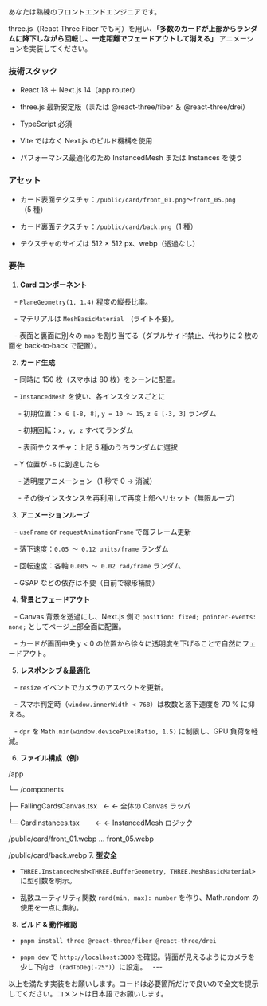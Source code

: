 あなたは熟練のフロントエンドエンジニアです。  

three.js（React Three Fiber でも可）を用い、**「多数のカードが上部からランダムに降下しながら回転し、一定距離でフェードアウトして消える」** アニメーションを実装してください。
### 技術スタック

- React 18 ＋ Next.js 14（app router）

- three.js 最新安定版（または @react-three/fiber ＆ @react-three/drei）

- TypeScript 必須

- Vite ではなく Next.js のビルド機構を使用

- パフォーマンス最適化のため InstancedMesh または Instances を使う
### アセット

- カード表面テクスチャ：`/public/card/front_01.png`〜`front_05.png`（5 種）

- カード裏面テクスチャ：`/public/card/back.png`（1 種）

- テクスチャのサイズは 512 × 512 px、webp（透過なし）
### 要件

1. **Card コンポーネント**  

   - `PlaneGeometry(1, 1.4)` 程度の縦長比率。  

   - マテリアルは `MeshBasicMaterial`　(ライト不要)。  

   - 表面と裏面に別々の `map` を割り当てる（ダブルサイド禁止、代わりに 2 枚の面を back‑to‑back で配置）。  

2. **カード生成**  

   - 同時に 150 枚（スマホは 80 枚）をシーンに配置。  

   - `InstancedMesh` を使い、各インスタンスごとに  

     - 初期位置：`x ∈ [-8, 8]`, `y = 10 〜 15`, `z ∈ [-3, 3]` ランダム  

     - 初期回転：`x, y, z` すべてランダム  

     - 表面テクスチャ：上記 5 種のうちランダムに選択  

   - Y 位置が `-6` に到達したら  

     - 透明度アニメーション（1 秒で 0 → 消滅）  

     - その後インスタンスを再利用して再度上部へリセット（無限ループ）  

  

3. **アニメーションループ**  

   - `useFrame` or `requestAnimationFrame` で毎フレーム更新  

   - 落下速度：`0.05 〜 0.12 units/frame` ランダム  

   - 回転速度：各軸 `0.005 〜 0.02 rad/frame` ランダム  

   - GSAP などの依存は不要（自前で線形補間）  

  

4. **背景とフェードアウト**  

   - Canvas 背景を透過にし、Next.js 側で `position: fixed; pointer-events: none;` としてページ上部全面に配置。  

   - カードが画面中央 y < 0 の位置から徐々に透明度を下げることで自然にフェードアウト。  

  

5. **レスポンシブ＆最適化**  

   - `resize` イベントでカメラのアスペクトを更新。  

   - スマホ判定時（`window.innerWidth < 768`）は枚数と落下速度を 70 % に抑える。  

   - `dpr` を `Math.min(window.devicePixelRatio, 1.5)` に制限し、GPU 負荷を軽減。  

  

6. **ファイル構成（例）**

/app

└─ /components

├─ FallingCardsCanvas.tsx   ← ← 全体の Canvas ラッパ

└─ CardInstances.tsx        ← ← InstancedMesh ロジック

/public/card/front_01.webp … front_05.webp

/public/card/back.webp
7. **型安全**  

- `THREE.InstancedMesh<THREE.BufferGeometry, THREE.MeshBasicMaterial>` に型引数を明示。  

- 乱数ユーティリティ関数 `rand(min, max): number` を作り、Math.random の使用を一点に集約。  

  

8. **ビルド & 動作確認**  

- `pnpm install three @react-three/fiber @react-three/drei`  

- `pnpm dev` で `http://localhost:3000` を確認。背面が見えるようにカメラを少し下向き（`radToDeg(-25°)`）に設定。  
---  

以上を満たす実装をお願いします。コードは必要箇所だけで良いので全文を提示してください。コメントは日本語でお願いします。
